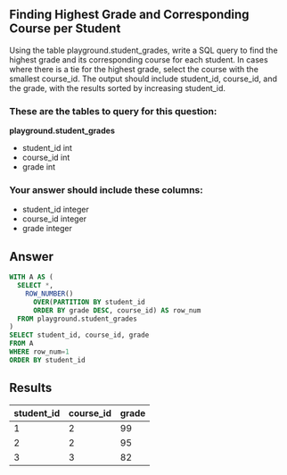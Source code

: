 ## Finding Highest Grade and Corresponding Course per Student
 
Using the table playground.student_grades, write a SQL query to find the highest grade and its corresponding course for each student. In cases where there is a tie for the highest grade, select the course with the smallest course_id. The output should include student_id, course_id, and the grade, with the results sorted by increasing student_id.

### These are the tables to query for this question:
**playground.student_grades**
- student_id int
- course_id int
- grade int
### Your answer should include these columns:
- student_id integer
- course_id integer
- grade integer

## Answer
```sql
WITH A AS (
  SELECT *,
    ROW_NUMBER() 
      OVER(PARTITION BY student_id
      ORDER BY grade DESC, course_id) AS row_num
  FROM playground.student_grades
)
SELECT student_id, course_id, grade
FROM A
WHERE row_num=1
ORDER BY student_id
```

## Results
| student_id | course_id | grade |
|------------|-----------|-------|
| 1          | 2         | 99    |
| 2          | 2         | 95    |
| 3          | 3         | 82    |
